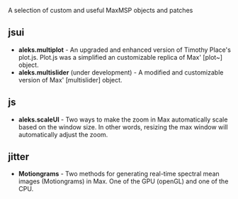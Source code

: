 A selection of custom and useful MaxMSP objects and patches

## jsui
  - **aleks.multiplot** - An upgraded and enhanced version of Timothy Place's plot.js. Plot.js was a simplified an customizable replica of Max' [plot~] object.
  - **aleks.multislider** (under development) - A modified and customizable version of Max' [multislider] object.

## js
  - **aleks.scaleUI** - Two ways to make the zoom in Max automatically scale based on the window size. In other words, resizing the max window will automatically adjust the zoom.
  
## jitter
  - **Motiongrams** - Two methods for generating real-time spectral mean images (Motiongrams) in Max. One of the GPU (openGL) and one of the CPU.
